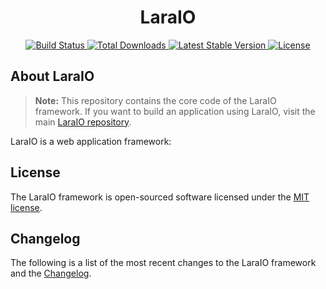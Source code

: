 <h1 align="center">
    LaraIO
</h1>

<p align="center">
<a href="https://github.com/JackBello/lara-io/actions">
<img src="https://github.com/laravel/framework/workflows/tests/badge.svg" alt="Build Status">
</a>
<a href="https://deno.land/x/lara_io">
<img src="https://img.shields.io/packagist/dt/JackBello/lara-io" alt="Total Downloads">
</a>
<a href="https://deno.land/x/lara_io">
<img src="https://img.shields.io/packagist/v/JackBello/lara-io" alt="Latest Stable Version">
</a>
<a href="https://deno.land/x/lara_io">
<img src="https://img.shields.io/packagist/l/JackBello/lara-io" alt="License">
</a>
</p>

## About LaraIO

> **Note:** This repository contains the core code of the LaraIO framework. If you want to build an application using LaraIO, visit the main [LaraIO repository](https://github.com/JackBello/lara-io).

LaraIO is a web application framework:

## License

The LaraIO framework is open-sourced software licensed under the [MIT license](LICENSE.md).

## Changelog

The following is a list of the most recent changes to the LaraIO framework and the [Changelog](CHANGELOG.md).

